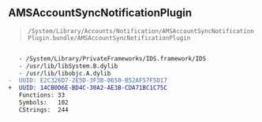 ## AMSAccountSyncNotificationPlugin

> `/System/Library/Accounts/Notification/AMSAccountSyncNotificationPlugin.bundle/AMSAccountSyncNotificationPlugin`

```diff

   - /System/Library/PrivateFrameworks/IDS.framework/IDS
   - /usr/lib/libSystem.B.dylib
   - /usr/lib/libobjc.A.dylib
-  UUID: E2C326D7-2E5D-3F3B-8650-B52AF57F5D17
+  UUID: 14CB0D6E-BD4C-30A2-AE3B-CDA71BC1C75C
   Functions: 33
   Symbols:   102
   CStrings:  244

```
